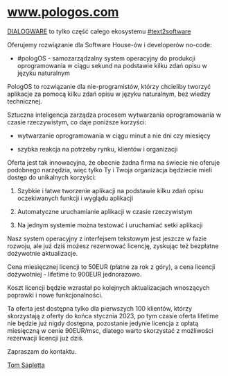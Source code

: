 # www.pologos.com


[DIALOGWARE](https://www.dialogware.com/) to tylko część całego ekosystemu [#text2software](http://text.to.software)

Oferujemy rozwiązanie dla Software House-ów i developerów no-code:

+ #pologOS - samozarządzalny system operacyjny do produkcji oprogramowania w ciągu sekund na podstawie kilku zdań opisu w języku naturalnym


PologOS to rozwiązanie dla nie-programistów, którzy chcieliby tworzyć aplikacje za pomocą kilku zdań opisu w języku naturalnym, bez wiedzy technicznej. 

Sztuczna inteligencja zarządza procesem wytwarzania oprogramowania w czasie rzeczywistym, co daje poniższe korzyści:

+ wytwarzanie oprogramowania w ciągu minut a nie dni czy miesięcy

+ szybka reakcja na potrzeby rynku, klientów i organizacji


Oferta jest tak innowacyjna, że obecnie żadna firma na świecie nie oferuje podobnego narzędzia, więc tylko Ty i Twoja organizacja będziecie mieli dostęp do unikalnych korzyści:


1. Szybkie i łatwe tworzenie aplikacji na podstawie kilku zdań opisu oczekiwanych funkcji i wyglądu aplikacji

2. Automatyczne uruchamianie aplikacji w czasie rzeczywistym

3. Na jednym systemie można testować i uruchamiać setki aplikacji

Nasz system operacyjny z interfejsem tekstowym jest jeszcze w fazie rozwoju, ale już dziś możesz rezerwować licencję, zyskując też bezpłatne dożywotnie aktualizacje.

Cena miesięcznej licencji to 50EUR (płatne za rok z góry), a cena licencji dożywotniej - lifetime to 900EUR jednorazowo.

Koszt licencji będzie wzrastał po kolejnych aktualizacjach wnoszących poprawki i nowe funkcjonalności.

Ta oferta jest dostępna tylko dla pierwszych 100 klientów, którzy skorzystają z oferty do końca stycznia 2023, po tym czasie oferta lifetime nie będzie już nigdy dostępna, pozostanie jedynie licencja z opłatą miesięczną w cenie 90EUR/msc, dlatego warto skorzystać z możliwości rezerwacji licencji już dziś.

Zapraszam do kontaktu.


[Tom Sapletta](https://www.linkedin.com/in/tom-sapletta-com/)
